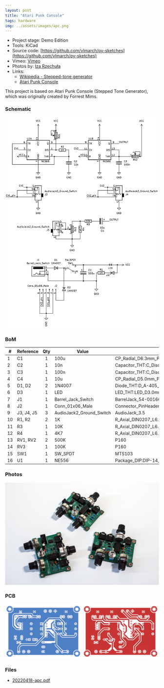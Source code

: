 ```yaml
---
layout: post
title: "Atari Punk Console"
tags: hardware
img: ../assets/images/apc.png
---
```


- Project stage: Demo Edition
- Tools: KiCad
- Source code: [https://github.com/vlmarch/py-sketches](https://github.com/vlmarch/py-sketches)
- Vimeo: [Vimeo](https://vimeo.com/vlmarch)
- Photos by: [Iza Rzechuła](https://www.iza.rzechula.pl/)
- Links:
    - [Wikipedia - Stepped-tone generator](https://en.wikipedia.org/wiki/Forrest_Mims#Stepped-tone_generator_(Atari_Punk_Console))
    - [Atari Punk Console](https://sdiy.info/wiki/Atari_Punk_Console)

This project is based on Atari Punk Console (Stepped Tone Generator),
which was originally created by Forrest Mims.

### Schematic

![apc-schematic.png](../assets/images/apc-schematic.png)

### BoM

| # |Reference |Qty|Value                   |Footprint                                                              |
|---|----------|:-:|------------------------|-----------------------------------------------------------------------|
|1  |C1        |1  |100u                    |CP_Radial_D6.3mm_P2.50mm                         |
|2  |C2        |1  |10n                     |Capacitor_THT:C_Disc_D3.4mm_W2.1mm_P2.50mm                             |
|3  |C3        |1  |100n                    |Capacitor_THT:C_Disc_D3.4mm_W2.1mm_P2.50mm                             |
|4  |C4        |1  |10u                     |CP_Radial_D5.0mm_P2.50mm                         |
|5  |D1, D2    |2  |1N4007                  |Diode_THT:D_A-405_P10.16mm_Horizontal                                  |
|6  |D3        |1  |LED                     |LED_THT:LED_D3.0mm                                                     |
|7  |J1        |1  |Barrel_Jack_Switch      |BarrelJack_54-00166                              |
|8  |J2        |1  |Conn_01x06_Male         |Connector_PinHeader_2.54mm:PinHeader_2x03_P2.54mm_Vertical             |
|9  |J3, J4, J5|3  |AudioJack2_Ground_Switch|AudioJack_3.5                                    |
|10 |R1, R2    |2  |1K                      |R_Axial_DIN0207_L6.3mm_D2.5mm_P10.16mm_Horizontal|
|11 |R3        |1  |10K                     |R_Axial_DIN0207_L6.3mm_D2.5mm_P10.16mm_Horizontal|
|12 |R4        |1  |4K7                     |R_Axial_DIN0207_L6.3mm_D2.5mm_P10.16mm_Horizontal|
|13 |RV1, RV2  |2  |500K                    |P160                                             |
|14 |RV3       |1  |100K                    |P160                                             |
|15 |SW1       |1  |SW_SPDT                 |MTS103                                           |
|16 |U1        |1  |NE556                   |Package_DIP:DIP-14_W7.62mm                                             |

### Photos

![apc1.jpg](../assets/images/apc1.jpg)

<!-- ![apc2.jpg](../assets/images/apc2.jpg) -->

### PCB

![apc-pcb.png](../assets/images/apc-pcb.png)

### Files
- [20220418-apc.pdf](../assets/files/20220418-apc.pdf)
